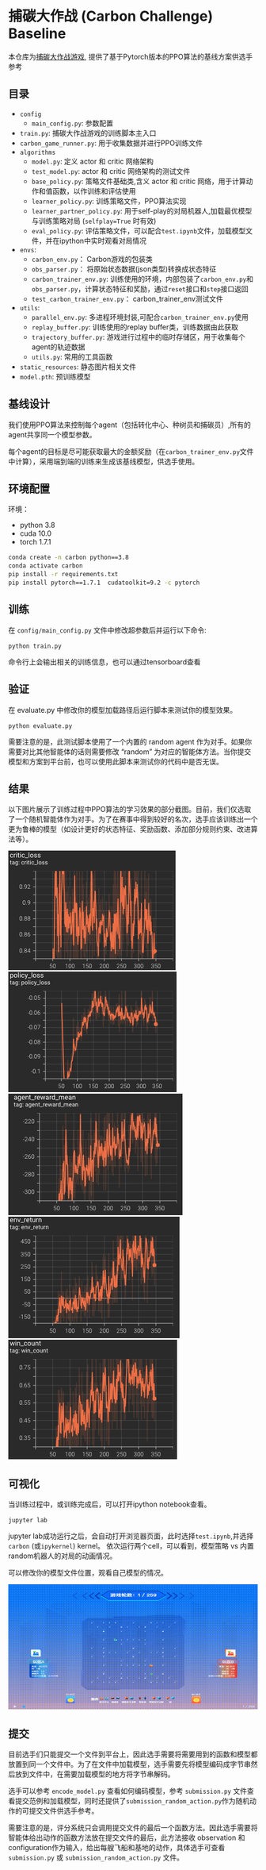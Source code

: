 # 捕碳大作战 (Carbon Challenge) Baseline

本仓库为[捕碳大作战游戏](https://github.com/moliqingwa/carbon_challenge), 提供了基于Pytorch版本的PPO算法的基线方案供选手参考

## 目录
* `config`
  * `main_config.py`: 参数配置
* `train.py`: 捕碳大作战游戏的训练脚本主入口
* `carbon_game_runner.py`: 用于收集数据并进行PPO训练文件
* `algorithms`
  * `model.py`: 定义 actor 和 critic 网络架构
  * `test_model.py`: actor 和 critic 网络架构的测试文件
  * `base_policy.py`: 策略文件基础类,含义 actor 和 critic 网络，用于计算动作和值函数，以作训练和评估使用
  * `learner_policy.py`: 训练策略文件，PPO算法实现
  * `learner_partner_policy.py`: 用于self-play的对局机器人,加载最优模型与训练策略对局 (`selfplay=True` 时有效)
  * `eval_policy.py`: 评估策略文件，可以配合`test.ipynb`文件，加载模型文件，并在ipython中实时观看对局情况
* `envs`: 
  * `carbon_env.py`： Carbon游戏的包装类
  * `obs_parser.py`： 将原始状态数据(json类型)转换成状态特征
  * `carbon_trainer_env.py`: 训练使用的环境，内部包装了`carbon_env.py`和`obs_parser.py`，计算状态特征和奖励，通过`reset`接口和`step`接口返回
  * `test_carbon_trainer_env.py`： carbon_trainer_env测试文件
* `utils`:
  * `parallel_env.py`: 多进程环境封装,可配合`carbon_trainer_env.py`使用
  * `replay_buffer.py`: 训练使用的replay buffer类，训练数据由此获取
  * `trajectory_buffer.py`: 游戏进行过程中的临时存储区，用于收集每个agent的轨迹数据
  * `utils.py`: 常用的工具函数
* `static_resources`: 静态图片相关文件
* `model.pth`: 预训练模型

## 基线设计
我们使用PPO算法来控制每个agent（包括转化中心、种树员和捕碳员）,所有的agent共享同一个模型参数。

每个agent的目标是尽可能获取最大的金额奖励（在`carbon_trainer_env.py`文件中计算），采用端到端的训练来生成该基线模型，供选手使用。

## 环境配置

环境：
- python 3.8
- cuda 10.0
- torch 1.7.1


```bash
conda create -n carbon python==3.8
conda activate carbon
pip install -r requirements.txt
pip install pytorch==1.7.1  cudatoolkit=9.2 -c pytorch
```


## 训练
在 `config/main_config.py` 文件中修改超参数后并运行以下命令:
```shell
python train.py
```
命令行上会输出相关的训练信息，也可以通过tensorboard查看

## 验证
在 evaluate.py 中修改你的模型加载路径后运行脚本来测试你的模型效果。
```shell
python evaluate.py
```
需要注意的是，此测试脚本使用了一个内置的 random agent 作为对手。如果你需要对比其他智能体的话则需要修改 “random” 为对应的智能体方法。当你提交模型和方案到平台前，也可以使用此脚本来测试你的代码中是否无误。

## 结果
以下图片展示了训练过程中PPO算法的学习效果的部分截图。目前，我们仅选取了一个随机智能体作为对手。为了在赛事中得到较好的名次，选手应该训练出一个更为鲁棒的模型（如设计更好的状态特征、奖励函数、添加部分规则约束、改进算法等）。

![critic_loss](static_resources/critic_loss.jpg)
![policy_loss](static_resources/policy_loss.jpg)
![agent_reward_mean](static_resources/agent_reward_mean.jpg)
![env_return](static_resources/env_return.jpg)
![win_rate](static_resources/win_rate.jpg)

## 可视化
当训练过程中，或训练完成后，可以打开ipython notebook查看。
```shell
jupyter lab
```
jupyter lab成功运行之后，会自动打开浏览器页面，此时选择`test.ipynb`,并选择`carbon` (或`ipykernel`) kernel。
依次运行两个cell，可以看到，模型策略 vs 内置random机器人的对局的动画情况。

可以修改你的模型文件位置，观看自己模型的情况。

![game](static_resources/out.gif)

## 提交
目前选手们只能提交一个文件到平台上，因此选手需要将需要用到的函数和模型都放置到同一个文件中。为了在文件中加载模型，选手需要先将模型编码成字节串然后放到文件中，在需要加载模型的地方将字节串解码。

选手可以参考 `encode_model.py` 查看如何编码模型，参考 `submission.py` 文件查看提交范例和加载模型，同时还提供了`submission_random_action.py`作为随机动作的可提交文件供选手参考。

需要注意的是，评分系统只会调用提交文件的最后一个函数方法。因此选手需要将智能体给出动作的函数方法放在提交文件的最后，此方法接收 observation 和 configuration作为输入，给出每艘飞船和基地的动作，具体选手可查看 `submission.py` 或 `submission_random_action.py` 文件。
